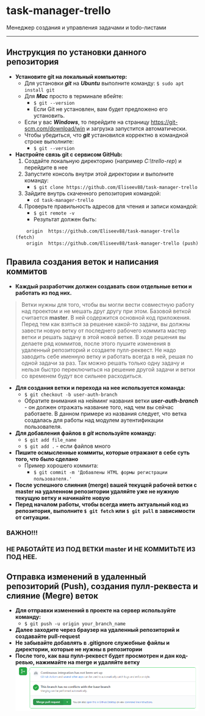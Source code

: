 # task-manager-trello
Менеджер создания и управления задачами и todo-листами
____

## Инструкция по установки данного репозитория

- **Установите git на локальный компьютер:**
    - Для установки ***git*** на ***Ubuntu*** выполните команду:
	    `$ sudo apt install git`
	- Для ***Mac*** просто в терминале вбейте:
	    - `$ git --version`
	    - Если Git не установлен, вам будет предложено его установить.
	- Если у вас ***Windows***, то перейдите на страницу https://git-scm.com/download/win и загрузка запустится автоматически.
	- Чтобы убедиться, что ***git*** установился корректно в командной строке выполните:
	    - `$ git --version`
- **Настройте связь git c cервисом GitHub:**
	1. Создайте локальную директорию (например *C:\trello-rep*) и перейдите в нее
	2. Запустите консоль внутри этой директории и выполните команду:
	    - `$ git clone https://github.com/Eliseev88/task-manager-trello`
	3. Зайдите внутрь скаченного репозитория командой:
	    - `cd task-manager-trello`
	4. Проверьте правильность адресов для чтения и записи командой:
	    - `$ git remote -v`
	    - Результат должен быть:
	```
		origin  https://github.com/Eliseev88/task-manager-trello (fetch)
		origin  https://github.com/Eliseev88/task-manager-trello (push)
    ```
## Правила создания веток и написания коммитов

- **Каждый разработчик должен создавать свои отдельные ветки и работать из под них.**
> Ветки нужны для того, чтобы вы могли вести совместную работу над проектом и не мешать друг другу при этом. 
	Базовой веткой считается **master**. В ней содержится основной код приложения. 
	Перед тем как взяться за решение какой-то задачи, вы должны завести новую ветку от последнего рабочего коммита мастер ветки и решать задачу в этой новой ветке. 
	В ходе решения вы делаете ряд коммитов, после этого пушите изменения в удаленный репозиторий и создаете пулл-реквест.
    Не надо заводить себе именную ветку и работать всегда в ней, решая по одной задачи за раз. 
	Так можно решать только одну задачу и нельзя быстро переключиться на решение другой задачи и ветки со временем будут все сильнее расходиться.
- **Для создания ветки и перехода на нее используется команда:**
    - `$ git checkout -b user-auth-branch`
    - Обратите внимания на нейминг названия ветки ***user-auth-branch*** - он должен отражать название того, над чем вы сейчас работаете.
В данном примере из названия следует, что ветка создалась для работы над модулем аутентификации пользователя.
- **Для добавления файлов в ***git*** используйте команду:**
	- `$ git add file_name`
	- `$ git add .` - если файлов много
- **Пишите осмысленные коммиты, которые отражают в себе суть того, что было сделано**
	- Пример хорошего коммита:
		- `$ git commit -m 'Добавлены HTML формы регистрации пользователя.'`
- **После успешного слияния (merge) вашей текущей рабочей ветки с master на удаленном репозитории удаляйте уже не нужную текущую ветку и начинайте новую**
- **Перед началом работы, чтобы всегда иметь актуальный код из репозитория, выполните `$ git fetch` или `$ git pull` в зависимости от ситуации.**

### ВАЖНО!!! 
### НЕ РАБОТАЙТЕ ИЗ ПОД ВЕТКИ master И НЕ КОММИТЬТЕ ИЗ ПОД НЕЕ. 
  
## Отправка изменений в удаленный репозиторий (Push), создания пулл-реквеста и слияние (Megre) веток
- **Для отправки изменений в проекте на сервер используйте команду:**
	- `$ git push -u origin your_branch_name`
- **Далее заходите через браузер на удаленный репозиторий и создавайте pull-request**
- **Не забывайте добавлять в .gitignore служебные файлы и директории, которые не нужны в репозитории**
- **После того, как ваш пулл-реквест будет просмотрен и дан код-ревью, нажимайте на merge и удаляйте ветку**
![Alt-текст](https://github.com/Eliseev88/courses/blob/master/merge.png "merge")
